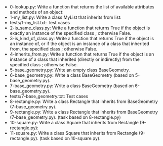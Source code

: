 ##
- 0-lookup.py: Write a function that returns the list of available attributes and methods of an object:
- 1-my_list.py: Write a class MyList that inherits from list:
- tests/1-my_list.txt: Test cases
- 2-is_same_class.py: Write a function that returns True if the object is exactly an instance of the specified class ; otherwise False.
- 3-is_kind_of_class.py: Write a function that returns True if the object is an instance of, or if the object is an instance of a class that inherited from, the specified class ; otherwise False.
- 4-inherits_from.py: Write a function that returns True if the object is an instance of a class that inherited (directly or indirectly) from the specified class ; otherwise False.
- 5-base_geometry.py: Write an empty class BaseGeometry.
- 6-base_geometry.py: Write a class BaseGeometry (based on 5-base_geometry.py).
- 7-base_geometry.py: Write a class BaseGeometry (based on 6-base_geometry.py).
- tests/7-base_geometry.txt: Test cases
- 8-rectangle.py: Write a class Rectangle that inherits from BaseGeometry (7-base_geometry.py).
- 9-rectangle.py: Write a class Rectangle that inherits from BaseGeometry (7-base_geometry.py). (task based on 8-rectangle.py)
- 10-square.py: Write a class Square that inherits from Rectangle (9-rectangle.py):
- 11-square.py: Write a class Square that inherits from Rectangle (9-rectangle.py). (task based on 10-square.py).
